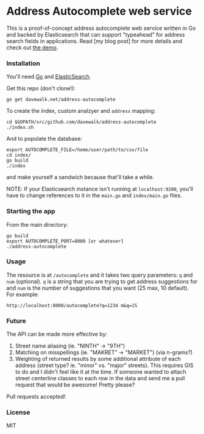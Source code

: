 # Address Autocomplete web service
This is a proof-of-concept address autocomplete web service written in Go and backed by Elasticsearch that can support "typeahead" for address search fields in applications. Read [my blog post] for more details and check out [the demo](http://davewalk.github.io/address-autocomplete).  
### Installation
You'll need [Go](http://golang.org/doc) and [ElasticSearch](http://www.elasticsearch.org).  

Get this repo (don't clone!):  

    go get davewalk.net/address-autocomplete

To create the index, custom analzyer and `address` mapping:  

    cd $GOPATH/src/github.com/davewalk/address-autocomplete
    ./index.sh

And to populate the database:  

    export AUTOCOMPLETE_FILE=/home/user/path/to/csv/file
    cd index/
    go build
    ./index

and make yourself a sandwich because that'll take a while.  

NOTE: If your Elasticsearch instance isn't running at `localhost:9200`, you'll have to change references to it in the `main.go` and `index/main.go` files.  

### Starting the app

From the main directory:  

    go build
    export AUTOCOMPLETE_PORT=8000 [or whatever]
    ./address-autocomplete

### Usage

The resource is at `/autocomplete` and it takes two query parameters: `q` and `num` (optional). `q` is a string that you are trying to get address suggestions for and `num` is the number of suggestions that you want (25 max, 10 default). For example:
    
    http://localhost:8000/autocomplete?q=1234 m&q=15

### Future
The API can be made more effective by:
1. Street name aliasing (ie. "NINTH" -> "9TH")
2. Matching on misspellings (ie. "MAKRET" -> "MARKET") (via n-grams?)
3. Weighting of returned results by some additional attribute of each address (street type? ie. 
"minor" vs. "major" streets). This requires GIS to do and I didn't feel like it at the time. If someone wanted to attach street centerline classes to each row in the data and send me a pull request that would be awesome! Pretty please?  

Pull requests accepted!

### License
MIT
